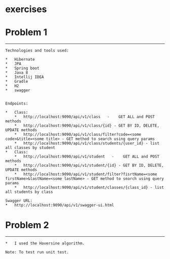 # exercises

# Problem 1
----------------------------

    Technologies and tools used:

    *   Hibernate
    *   JPA
    *   Spring boot
    *   Java 8
    *   Intellij IDEA
    *   Gradle
    *   H2
    *   swagger


    Endpoints:

    *   Class:
        *   http://localhost:9090/api/v1/class   -    GET ALL and POST methods
        *   http://localhost:9090/api/v1/class/{id} - GET BY ID, DELETE, UPDATE methods
        *   http://localhost:9090/api/v1/class/filter?code=<some code>&title=<some title> - GET method to search using query params
        *   http://localhost:9090/api/v1/class/students/{user_id} - list all classes by student
    *   Class:
        *   http://localhost:9090/api/v1/student   -    GET ALL and POST methods
        *   http://localhost:9090/api/v1/student/{id} - GET BY ID, DELETE, UPDATE methods
        *   http://localhost:9090/api/v1/student/filter?fisrtName=<some firstName>&lastName=<some lastName> - GET method to search using query params
        *   http://localhost:9090/api/v1/student/classes/{class_id} - list all students by class

    Swagger URL:
    *   http://localhost:9090/api/v1/swagger-ui.html

# Problem 2
----------------------------

    *   I used the Haversine algorithm.

    Note: To test run unit test.
